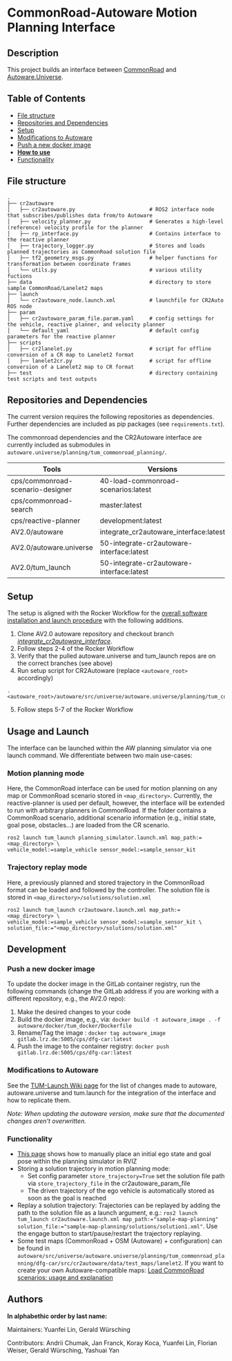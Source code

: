 # CommonRoad-Autoware Motion Planning Interface

## Description
This project builds an interface between [CommonRoad](https://commonroad.in.tum.de/) and [Autoware.Universe](https://github.com/autowarefoundation/autoware.universe). 

## Table of Contents

- [File structure](#file-structure)
- [Repositories and Dependencies](#repositories-and-dependencies)
- [Setup](#setup) 
- [Modifications to Autoware](#modifications-to-autoware)
- [Push a new docker image](#push-a-new-docker-image)
- [**How to use**](#how-to-use)
- [Functionality](#functionality)

## File structure
```
.
├── cr2autoware
│   ├── cr2autoware.py                        # ROS2 interface node that subscribes/publishes data from/to Autoware
│   ├── velocity_planner.py                   # Generates a high-level (reference) velocity profile for the planner
│   ├── rp_interface.py                       # Contains interface to the reactive planner
│   ├── trajectory_logger.py                  # Stores and loads planned trajectories as CommonRoad solution file
│   ├── tf2_geometry_msgs.py                  # helper functions for transformation between coordinate frames
│   └── utils.py                              # various utility fuctions
├── data                                      # directory to store sample CommonRoad/Lanelet2 maps
├── launch
│   └── cr2autoware_node.launch.xml           # launchfile for CR2Auto ROS node 
├── param
│   ├── cr2autoware_param_file.param.yaml     # config settings for the vehicle, reactive planner, and velocity planner
│   └── default_yaml                          # default config parameters for the reactive planner
├── scripts
│   ├── cr2lanelet.py                         # script for offline conversion of a CR map to Lanelet2 format
│   ├── lanelet2cr.py                         # script for offline conversion of a Lanelet2 map to CR format
├── test                                      # directory containing test scripts and test outputs
```


## Repositories and Dependencies
The current version requires the following repositories as dependencies. Further dependencies are included as pip packages (see `requirements.txt`).

The commonroad dependencies and the CR2Autoware interface are currently included as submodules in `autoware.universe/planning/tum_commonroad_planning/`.

| Tools | Versions|
|-|-|
| cps/commonroad-scenario-designer | 40-load-commonroad-scenarios:latest |
| cps/commonroad-search | master:latest |
| cps/reactive-planner | development:latest |
| AV2.0/autoware | integrate_cr2autoware_interface:latest |
| AV2.0/autoware.universe | 50-integrate-cr2autoware-interface:latest |
| AV2.0/tum_launch | 50-integrate-cr2autoware-interface:latest |


## Setup
The setup is aligned with the Rocker Workflow for the 
[overall software installation and launch procedure](https://wiki.tum.de/display/edgar/Rocker+Workflow) with the following additions.
1. Clone AV2.0 autoware repository and checkout branch *[integrate_cr2autoware_interface](https://gitlab.lrz.de/av2.0/autoware/-/tree/integrate_cr2autoware_interface)*.
2. Follow steps 2-4 of the Rocker Workflow
3. Verify that the pulled autoware.universe and tum_launch repos are on the correct branches (see above)
4. Run setup script for CR2Autoware (replace `<autoware_root>` accordingly)
```shell
. <autoware_root>/autoware/src/universe/autoware.universe/planning/tum_commonroad_planning/cr2autoware_install.sh
```
5. Follow steps 5-7 of the Rocker Workflow


## Usage and Launch
The interface can be launched within the AW planning simulator via one launch command. We differentiate between two main use-cases:

### Motion planning mode 
Here, the CommonRoad interface can be used for motion planning on any map or CommonRoad scenario
stored in `<map_directory>`. Currently, the reactive-planner is used per default, however, the interface will be extended to run
with arbitrary planners in CommonRoad.
If the folder contains a CommonRoad scenario, additional scenario information (e.g., initial state, goal pose, obstacles...)
are loaded from the CR scenario.
```shell
ros2 launch tum_launch planning_simulator.launch.xml map_path:=<map_directory> \
vehicle_model:=sample_vehicle sensor_model:=sample_sensor_kit
```

### Trajectory replay mode
Here, a previously planned and stored trajectory in the CommonRoad format can be loaded 
   and followed by the controller. The solution file is stored in `<map_directory>/solutions/solution.xml`
```shell
ros2 launch tum_launch cr2autoware.launch.xml map_path:=<map_directory> \
vehicle_model:=sample_vehicle sensor_model:=sample_sensor_kit \
solution_file:="<map_directory>/solutions/solution.xml"
```


## Development

### Push a new docker image
To update the docker image in the GitLab container registry, run the following commands (change the GitLab address if you are working with a different repository, e.g., the AV2.0 repo):

1. Make the desired changes to your code
2. Build the docker image, e.g., via: `docker build -t autoware_image . -f autoware/docker/tum_docker/Dockerfile`
3. Rename/Tag the image : `docker tag autoware_image gitlab.lrz.de:5005/cps/dfg-car:latest`
4. Push the image to the container registry: `docker push gitlab.lrz.de:5005/cps/dfg-car:latest`

### Modifications to Autoware
See the [TUM-Launch Wiki page](https://gitlab.lrz.de/cps/dfg-car/-/wikis/TUM-Launch) for the list of changes made to 
autoware, autoware.universe and tum.launch for the integration of the interface and how to replicate them.

*Note: When updating the autoware version, make sure that the documented changes aren't overwritten.*

### Functionality
- [This page](https://autowarefoundation.github.io/autoware-documentation/latest/tutorials/ad-hoc-simulation/planning-simulation/) 
  shows how to manually place an initial ego state and goal pose within the planning simulator in RVIZ
- Storing a solution trajectory in motion planning mode:
    - Set config parameter `store_trajectory=True` set the solution file path via `store_trajectory_file` in the cr2autoware_param_file
    - The driven trajectory of the ego vehicle is automatically stored as soon as the goal is reached
- Replay a solution trajectory: Trajectories can be replayed by adding the path to the solution file as a launch argument, e.g.: `ros2 launch tum_launch cr2autoware.launch.xml map_path:="sample-map-planning" solution_file:="sample-map-planning/solutions/solution1.xml"`. Use the engage button to start/pause/restart the trajectory replaying.
- Some test maps (CommonRoad + OSM (Autoware) + configuration) can be found in `autoware/src/universe/autoware.universe/planning/tum_commonroad_planning/dfg-car/src/cr2autoware/data/test_maps/lanelet2`. If you want to create your own Autoware-compatible maps: [Load CommonRoad scenarios: usage and explanation](https://gitlab.lrz.de/cps/dfg-car/-/wikis/Load-CommonRoad-scenarios:-usage-and-explanation)


## Authors
**In alphabethic order by last name:**

Maintainers: Yuanfei Lin, Gerald Würsching

Contributors: Andrii Chumak, Jan Franck, Koray Koca, Yuanfei Lin, Florian Weiser, Gerald Würsching,  Yashuai Yan